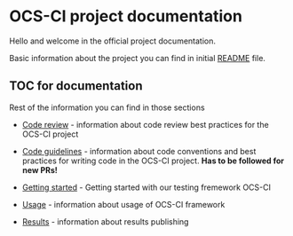 # OCS-CI project documentation

Hello and welcome in the official project documentation.

Basic information about the project you can find in initial [README](../README.md) file.

## TOC for documentation

Rest of the information you can find in those sections

* [Code review](./code_review.md) - information about code review best
    practices for the OCS-CI project

* [Code guidelines](./coding_guidelines.md) - information about code conventions and
    best practices for writing code in the OCS-CI project.
    **Has to be followed for new PRs!**

* [Getting started](./getting_started.md) - Getting started with our testing fremework OCS-CI

* [Usage](./usage.md) - information about usage of OCS-CI framework

* [Results](./results.md) - information about results publishing
